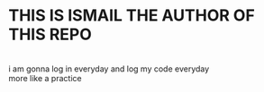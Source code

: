 # THIS IS ISMAIL THE AUTHOR OF THIS REPO
<br>
i am gonna log in everyday and log my code everyday 
<br>
more like a practice 